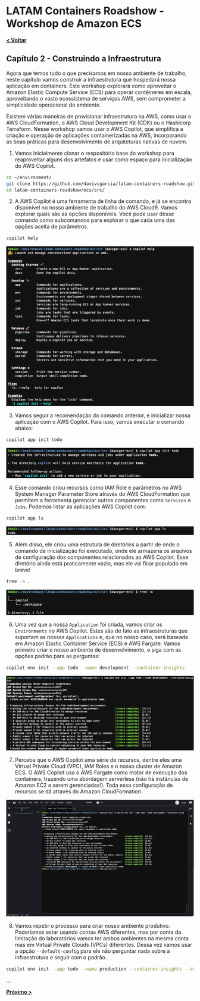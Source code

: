 # LATAM Containers Roadshow - Workshop de Amazon ECS

[**< Voltar**](./1-Prepare.md)

## Capítulo 2 - Construindo a Infraestrutura

Agora que temos tudo o que precisamos em nosso ambiente de trabalho, neste capítulo vamos construir a infraestrutura que hospedará nossa aplicação em containers. Este workshop explorará como aproveitar o Amazon Elastic Compute Service (ECS) para operar contêineres em escala, aproveitando o vasto ecossistema de serviços AWS, sem comprometer a simplicidade operacional do ambiente.

Existem várias maneiras de provisionar infraestrutura na AWS, como usar o AWS CloudFormation, o AWS Cloud Development Kit (CDK) ou o Hashicorp Terraform. Nesse workshop vamos usar o AWS Copilot, que simplifica a criação e operação de aplicações containerizadas na AWS, incorporando as boas práticas para desenvolvimento de arquiteturas nativas de nuvem.

1. Vamos inicialmente clonar o respositório base do workshop para reaproveitar alguns dos artefatos e usar como espaço para inicialização do AWS Copilot.

```bash
cd ~/environment/
git clone https://github.com/davivcgarcia/latam-containers-roadshow.git
cd latam-containers-roadshow/ecs/src/
```

2. A AWS Copilot é uma ferramenta de linha de comando, e já se encontra disponível no nosso ambiente de trabalho do AWS Cloud9. Vamos explorar quais são as opções disponíveis. Você pode usar desse comando como subcomandos para explorar o que cada uma das opções aceita de parâmetros.

```bash
copilot help
```

![Captura de tela com as opções de comandos disponíveis do AWS Copilot](../static/2.1-copilot_options.png "2.1 - Opções de comandos no AWS Copilot")

3. Vamos seguir a recomendação do comando anterior, e inicializar nossa aplicação com o AWS Copilot. Para isso, vamos executar o comando abaixo:

```bash
copilot app init todo
```

![Captura de tela com o resultado do comando 'app init'](../static/2.2-copilot_app_init.png "2.2 - Saída do comando 'copilot app init'")

4. Esse comando criou recursos como IAM Role e parâmetros no AWS System Manager Parameter Store através do AWS CloudFormation que permitem a ferramenta gerenciar outros componentes como `Services` e `Jobs`. Podemos listar as aplicações AWS Copilot com:

```bash
copilot app ls
```

![Captura de tela com o resultado do comando 'app ls'](../static/2.3-copilot_app_ls.png "2.3 - Saída do comando 'copilot app ls'")

5. Além disso, ele criou uma estrutura de diretórios a partir de onde o comando de inicialização foi executado, onde ele armazena os arquivos de configuração dos componentes relacionados ao AWS Copilot. Esse diretório ainda está praticamente vazio, mas ele vai ficar populado em breve!

```bash
tree -a .
```

![Captura de tela com o resultado do comando 'tree -a'](../static/2.4-copilot_dir.png "2.4 - Saída do comando 'tree -a'")

6. Uma vez que a nossa `Application` foi criada, vamos criar os `Environments` no AWS Copilot. Estes são de fato as infraestruturas que suportam as nossas `Applications` e, que no nosso caso, será baseada em Amazon Elastic Container Service (ECS) e AWS Fargate. Vamos primeiro criar o nosso ambiente de desenvolvimento, e siga com as opções padrão para as perguntas:

```bash
copilot env init --app todo --name development --container-insights
```

![Captura de tela com o resultado do comando 'copilot env init'](../static/2.5-copilot_env_init.png "2.5 - Saída do comando 'copilot env init'")

7. Perceba que o AWS Copilot uma série de recursos, dentre eles uma Virtual Private Cloud (VPC), IAM Roles e o nosso cluster de Amazon ECS. O AWS Copilot usa o AWS Fargate como motor de execução dos containers, trazendo uma abordagem serverless (não há instâncias de Amazon EC2 a serem gerenciadas!). Toda essa configuração de recursos se dá através do Amazon CloudFormation.

![Imagem animada com as saídas do AWS CloudFormation](../static/2.6-stacks_cloudformation.gif "2.6 - Captura de tela ")

8. Vamos repetir o processo para criar nosso ambiente produtivo. Poderíamos estar usando contas AWS diferentes, mas por conta da limitação do laboratórios vamos ter ambos ambientes na mesma conta mas em Virtual Private Clouds (VPCs) diferentes. Dessa vez vamos usar a opção `--default-config` para ele não perguntar nada sobre a infraestrutura e seguir com o padrão.

```bash
copilot env init --app todo --name production --container-insights --default-config
```

...

[**Próximo >**](./3-Deploy.md)